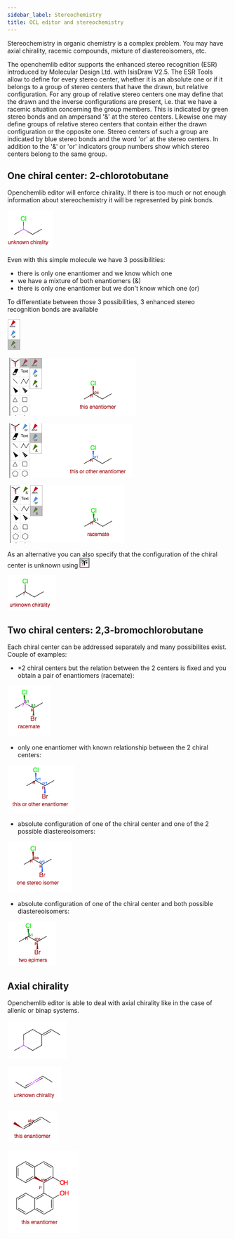 ```yaml
---
sidebar_label: Stereochemistry
title: OCL editor and stereochemistry
---
```


Stereochemistry in organic chemistry is a complex problem. You may have axial chirality, racemic compounds, mixture of diastereoisomers, etc.

The openchemlib editor supports the enhanced stereo recognition (ESR) introduced by Molecular Design Ltd. with IsisDraw V2.5. The ESR Tools allow to define for every stereo center, whether it is an absolute one or if it belongs to a group of stereo centers that have the drawn, but relative configuration. For any group of relative stereo centers one may define that the drawn and the inverse configurations are present, i.e. that we have a racemic situation concerning the group members. This is indicated by green stereo bonds and an ampersand '&' at the stereo centers. Likewise one may define groups of relative stereo centers that contain either the drawn configuration or the opposite one. Stereo centers of such a group are indicated by blue stereo bonds and the word 'or' at the stereo centers. In addition to the '&' or 'or' indicators group numbers show which stereo centers belong to the same group.

## One chiral center: 2-chlorotobutane

Openchemlib editor will enforce chirality. If there is too much or not enough information about stereochemistry it will be represented by pink bonds.

![chlorobutane-unspecified.png](03_stereo/chlorobutane-unspecified.png)

Even with this simple molecule we have 3 possibilities:

- there is only one enantiomer and we know which one
- we have a mixture of both enantiomers (&)
- there is only one enantiomer but we don't know which one (or)

To differentiate between those 3 possibilities, 3 enhanced stereo recognition bonds are available

![esr.png](03_stereo/esr.png)

![chlorobutane-absolute.png](03_stereo/chlorobutane-absolute.png)

![chlorobutane-one.png](03_stereo/chlorobutane-one.png)

![chlorobutane-both.png](03_stereo/chlorobutane-both.png)

As an alternative you can also specify that the configuration of the chiral center is unknown using ![unknownConfigurationTool.gif](03_stereo/unknownConfigurationTool.gif)

![chlorobutane-both.png](03_stereo/chlorobutane-unknown.png)

## Two chiral centers: 2,3-bromochlorobutane

Each chiral center can be addressed separately and many possibilites exist. Couple of examples:

- \*2 chiral centers but the relation between the 2 centers is fixed and you obtain a pair of enantiomers (racemate):

![bromochlorobutane-racemate.png](03_stereo/bromochlorobutane-racemate.png)

- only one enantiomer with known relationship between the 2 chiral centers:

![bromochlorobutane-enantiomer.png](03_stereo/bromochlorobutane-enantiomer.png)

- absolute configuration of one of the chiral center and one of the 2 possible diastereoisomers:

![bromochlorobutane-onestereo.png](03_stereo/bromochlorobutane-onestereo.png)

- absolute configuration of one of the chiral center and both possible diastereoisomers:

![bromochlorobutane-epimerpng](03_stereo/bromochlorobutane-epimer.png)

## Axial chirality

Openchemlib editor is able to deal with axial chirality like in the case of allenic or binap systems.

![axial-unknown.png](03_stereo/axial-unknown.png)

![allene-unknown.png](03_stereo/allene-unknown.png)

![allene-absolute.png](03_stereo/allene-absolute.png)

![binpaphthol.png](03_stereo/binpaphthol.png)
